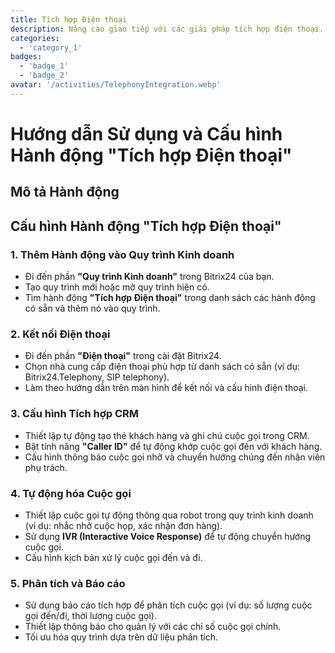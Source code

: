 ```yaml
---
title: Tích hợp Điện thoại
description: Nâng cao giao tiếp với các giải pháp tích hợp điện thoại.
categories: 
  - 'category_1'
badges:
  - 'badge_1'
  - 'badge_2'
avatar: '/activities/TelephonyIntegration.webp'
---
```


# Hướng dẫn Sử dụng và Cấu hình Hành động "Tích hợp Điện thoại"

## Mô tả Hành động

## **Cấu hình Hành động "Tích hợp Điện thoại"**

### 1. Thêm Hành động vào Quy trình Kinh doanh
- Đi đến phần **"Quy trình Kinh doanh"** trong Bitrix24 của bạn.
- Tạo quy trình mới hoặc mở quy trình hiện có.
- Tìm hành động **"Tích hợp Điện thoại"** trong danh sách các hành động có sẵn và thêm nó vào quy trình.

### 2. Kết nối Điện thoại
- Đi đến phần **"Điện thoại"** trong cài đặt Bitrix24.
- Chọn nhà cung cấp điện thoại phù hợp từ danh sách có sẵn (ví dụ: Bitrix24.Telephony, SIP telephony).
- Làm theo hướng dẫn trên màn hình để kết nối và cấu hình điện thoại.

### 3. Cấu hình Tích hợp CRM
- Thiết lập tự động tạo thẻ khách hàng và ghi chú cuộc gọi trong CRM.
- Bật tính năng **"Caller ID"** để tự động khớp cuộc gọi đến với khách hàng.
- Cấu hình thông báo cuộc gọi nhỡ và chuyển hướng chúng đến nhân viên phụ trách.

### 4. Tự động hóa Cuộc gọi
- Thiết lập cuộc gọi tự động thông qua robot trong quy trình kinh doanh (ví dụ: nhắc nhở cuộc họp, xác nhận đơn hàng).
- Sử dụng **IVR (Interactive Voice Response)** để tự động chuyển hướng cuộc gọi.
- Cấu hình kịch bản xử lý cuộc gọi đến và đi.

### 5. Phân tích và Báo cáo
- Sử dụng báo cáo tích hợp để phân tích cuộc gọi (ví dụ: số lượng cuộc gọi đến/đi, thời lượng cuộc gọi).
- Thiết lập thông báo cho quản lý với các chỉ số cuộc gọi chính.
- Tối ưu hóa quy trình dựa trên dữ liệu phân tích.